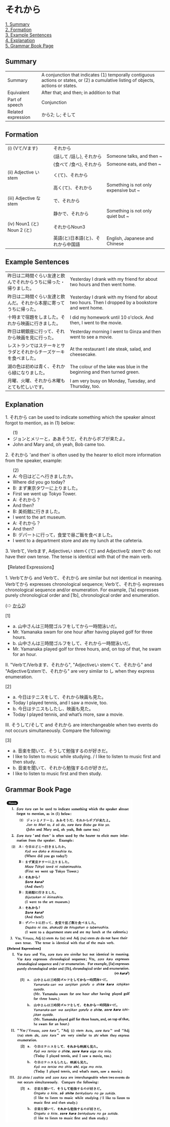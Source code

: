 # それから

[1. Summary](#summary)<br>
[2. Formation](#formation)<br>
[3. Example Sentences](#example-sentences)<br>
[4. Explanation](#explanation)<br>
[5. Grammar Book Page](#grammar-book-page)<br>


## Summary

<table><tr>   <td>Summary</td>   <td>A conjunction that indicates (1) temporally contiguous actions or states, or (2) a cumulative listing of objects, actions or states.</td></tr><tr>   <td>Equivalent</td>   <td>After that; and then; in addition to that</td></tr><tr>   <td>Part of speech</td>   <td>Conjunction</td></tr><tr>   <td>Related expression</td>   <td>から2; し; そして</td></tr></table>

## Formation

<table class="table"> <tbody><tr class="tr head"> <td class="td"><span class="numbers">(i)</span> <span> <span class="bold">{Vて/Vます}</span></span></td> <td class="td"><span class="concept">それから</span> </td> <td class="td"><span>&nbsp;</span></td> </tr> <tr class="tr"> <td class="td"><span>&nbsp;</span></td> <td class="td"><span>{話して /話し}, <span class="concept">それから</span></span></td> <td class="td"><span>Someone    talks, and then ~</span></td> </tr> <tr class="tr"> <td class="td"><span>&nbsp;</span></td> <td class="td"><span>{食べて /食べ}, <span class="concept">それから</span></span></td> <td class="td"><span>Someone    eats, and then ~</span></td> </tr> <tr class="tr head"> <td class="td"><span class="numbers">(ii)</span> <span> <span class="bold">Adjective い stem</span></span></td> <td class="td"><span class="concept">く</span><span>(<span class="concept">て</span>)、<span class="concept">それから</span></span></td> <td class="td"><span>&nbsp;</span></td> </tr> <tr class="tr"> <td class="td"><span>&nbsp;</span></td> <td class="td"><span>高<span class="concept">く</span></span><span>(<span class="concept">て</span>)、<span class="concept">それから</span></span></td> <td class="td"><span>Something    is not only expensive but ~</span></td> </tr> <tr class="tr head"> <td class="td"><span class="numbers">(iii)</span> <span> <span class="bold">Adjective な stem</span></span></td> <td class="td"><span class="concept">で、それから</span> </td> <td class="td"><span>&nbsp;</span></td> </tr> <tr class="tr"> <td class="td"><span>&nbsp;</span></td> <td class="td"><span>静か<span class="concept">で、それから</span></span> </td> <td class="td"><span>Something    is not only quiet but ~</span></td> </tr> <tr class="tr head"> <td class="td"><span class="numbers">(iv)</span> <span> <span class="bold">Noun<span class="subscript">1</span> (と) Noun 2 (と)</span> </span></td> <td class="td"><span class="concept">それから</span><span>Noun<span class="subscript">3</span></span></td> <td class="td"><span>&nbsp;</span></td> </tr> <tr class="tr"> <td class="td"><span>&nbsp;</span></td> <td class="td"><span>英語</span><span>(と)日本語(と)、<span class="concept">それから</span>中国語</span></td> <td class="td"><span>English,    Japanese and Chinese</span></td> </tr></tbody></table>

## Example Sentences

<table><tr>   <td>昨日は二時間ぐらい友達と飲んでそれからうちに帰った・帰りました。</td>   <td>Yesterday I drank with my friend for about two hours and then went home.</td></tr><tr>   <td>昨日は二時間ぐらい友達と飲んだ。それから本屋に寄ってうちに帰った。</td>   <td>Yesterday I drank with my friend for about two hours. Then I dropped by a bookstore and went home.</td></tr><tr>   <td>十時まで宿題をしました。それから映画に行きました。</td>   <td>I did my homework until 10 o'clock. And then, I went to the movie.</td></tr><tr>   <td>昨日は朝銀座に行って、それから映画を見に行った。</td>   <td>Yesterday morning I went to Ginza and then went to see a movie.</td></tr><tr>   <td>レストランではステーキとサラダとそれからチーズケーキを食べました。</td>   <td>At the restaurant I ate steak, salad, and cheesecake.</td></tr><tr>   <td>湖の色は初めは青く、それから緑になりました。</td>   <td>The colour of the lake was blue in the beginning and then turned green.</td></tr><tr>   <td>月曜、火曜、それから木曜もとても忙しいです。</td>   <td>I am very busy on Monday, Tuesday, and Thursday, too.</td></tr></table>

## Explanation

<p>1. <span class="cloze">それから</span> can be used to indicate something which the speaker almost forgot to mention, as in (1) below:</p>  <ul>(1) <li>ジョンとメリーと，ああそうだ，<span class="cloze">それから</span>ボブが来たよ。</li> <li>John and Mary and, oh yeah, Bob came too.</li> </ul>  <p>2. <span class="cloze">それから</span> 'and then' is often used by the hearer to elicit more information from the speaker, example:  <ul>(2) <li>A: 今日はどこへ行きましたか。</li> <li>Where did you go today?</li> <div class="divide"></div> <li>B: まず東京タワーに上りました。</li> <li>First we went up Tokyo Tower.</li> <div class="divide"></div> <li>A: <span class="cloze">それから</span>？</li> <li>And then?</li> <div class="divide"></div> <li>B: 美術館に行きました。</li> <li>I went to the art museum.</li> <div class="divide"></div> <li>A: <span class="cloze">それから</span>？</li> <li>And then?</li> <div class="divide"></div> <li>B: デパートに行って，食堂で昼ご飯を食べました。</li> <li>I went to a department store and ate my lunch at the cafeteria.</li> </ul>  <p>3. Verbて, Verbます, Adjectiveい stemく(て) and Adjectiveな stemで do not have their own tense. The tense is identical with that of the main verb.</p>  <p>【Related Expressions】</p>  <p>1. Verbてから and Verbて、<span class="cloze">それから</span> are similar but not identical in meaning. Verbてから expresses chronological sequence; Verbて、<span class="cloze">それから</span> expresses chronological sequence and/or enumeration. For example, [1a] expresses purely chronological order and [1b], chronological order and enumeration.</p>  <p>(⇨ <a href="#㊦ から (2)">から2</a>)</p>  <p>[1]</p> <ul> <li>a. 山中さんは三時間ゴルフをしてから一時間泳いだ。</li> <li>Mr. Yamanaka swam for one hour after having played golf for three hours.</li> <div class="divide"></div> <li>b. 山中さんは三時間ゴルフをして、<span class="cloze">それから</span>一時間泳いだ。</li> <li>Mr. Yamanaka played golf tor three hours, and, on top of that, he swam for an hour.</li> </ul>  <p>II. "Verbて/Verbます、<span class="cloze">それから</span>", "Adjectiveい stemくて、<span class="cloze">それから</span>" and "Adjectiveなstemで、<span class="cloze">それから</span>" are very similar to し when they express enumeration.</p>  <p>[2] </p> <ul> <li>a. 今日はテニスをして、<span class="cloze">それから</span>映画も見た。</li> <li>Today I played tennis, and I saw a movie, too.</li> <div class="divide"></div> <li>b. 今日はテニスもしたし、映画も見た。</li> <li>Today I played tennis, and what’s more, saw a movie.</li> </ul>  <p>III. そうして/そして and <span class="cloze">それから</span> are interchangeable when two events do not occurs simultaneously. Compare the following:</p>   <p>[3]</p> <ul> <li>a. 音楽を間いて、そうして勉強するのが好きだ。</li> <li>I like to listen to music while studying. / I like to listen to music first and then study.</li> <div class="divide"></div> <li>b. 音楽を聞いて、<span class="cloze">それから</span>勉強するのが好きだ。</li> <li>I like to listen to music first and then study.</li> </ul>

## Grammar Book Page

![](../img/Basicそれから.png)


